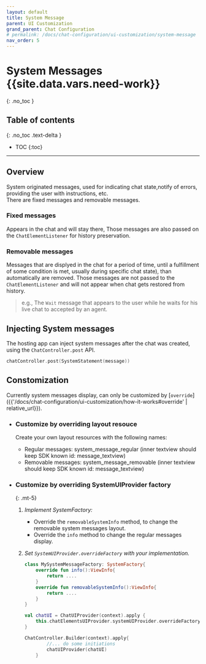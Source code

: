 ```yaml
---
layout: default
title: System Message
parent: UI Customization
grand_parent: Chat Configuration 
# permalink: /docs/chat-configuration/ui-customization/system-message
nav_order: 5
---
```


# System Messages {{site.data.vars.need-work}}
{: .no_toc }

## Table of contents
{: .no_toc .text-delta }

- TOC
{:toc}

---

## Overview 
System originated messages, used for indicating chat state,notify of errors, providing the user with instructions, etc.   
There are fixed messages and removable messages.
### Fixed messages
Appears in the chat and will stay there, Those messages are also passed on the `ChatElementListener` for history preservation.

### Removable messages
Messages that are displyed in the chat for a period of time, until a fulfillment of some condition is met, usually during specific chat state), than automatically are removed. Those messages are not passed to the `ChatElementListener` and will not appear when chat gets restored from history.      
> e.g., The `Wait` message that appears to the user while he waits for his live chat to accepted by an agent. 

## Injecting System messages
The hosting app can inject system messages after the chat was created, using the `ChatController.post` API.
```kotlin
chatController.post(SystemStatement(message))
```

## Constomization
Currently system messages display, can only be customized by [`override`]({{'/docs/chat-configuration/ui-customization/how-it-works#override' | relative_url}}).

- ### Customize by overriding layout resouce   
  
  Create your own layout resources with the following names:   
  - Regular messages: system_message_regular (inner textview should keep SDK known id: message_textview)
  - Removable messages: system_message_removable (inner textview should keep SDK known id: message_textview)

- ### Customize by overriding SystemUIProvider factory
  {: .mt-5}
    1. _Implement SystemFactory:_ 
        - Override the `removableSystemInfo` method, to change the removable system messages layout.
        - Override the `info` method to change the regular messages display.

        
    2. _Set `SystemUIProvider.overrideFactory` with your implementation._    

        ```kotlin
        class MySystemMessageFactory: SystemFactory{
            override fun info():ViewInfo{
                return ....
            }
            override fun removableSystemInfo():ViewInfo{
                return ....
            }
        }
        
        val chatUI = ChatUIProvider(context).apply {
            this.chatElementsUIProvider.systemUIProvider.overrideFactory = mySystemMessageFactory
        }

        ChatController.Builder(context).apply{
                //... do some initiations
                chatUIProvider(chatUI)
            }
        ```